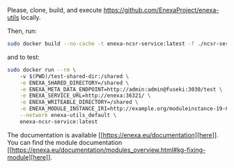 Please, clone, build, and execute https://github.com/EnexaProject/enexa-utils locally.

Then, run:
```bash 
sudo docker build --no-cache -t enexa-ncsr-service:latest -f ./ncsr-service.Dockerfile .
```

and to test:

```bash
sudo docker run --rm \                                                                  
    -v $(PWD)/test-shared-dir:/shared \
    -e ENEXA_SHARED_DIRECTORY=/shared \
    -e ENEXA_META_DATA_ENDPOINT=http://admin:admin@fuseki:3030/test \
    -e ENEXA_SERVICE_URL=http://enexa:36321/ \
    -e ENEXA_WRITEABLE_DIRECTORY=/shared \
    -e ENEXA_MODULE_INSTANCE_IRI=http://example.org/moduleinstance-19-07 \
    --network enexa-utils_default \
    enexa-ncsr-service:latest
```



The documentation is available [[https://enexa.eu/documentation][here]]. You can find the module documentation [[https://enexa.eu/documentation/modules_overview.html#kg-fixing-module][here]].

